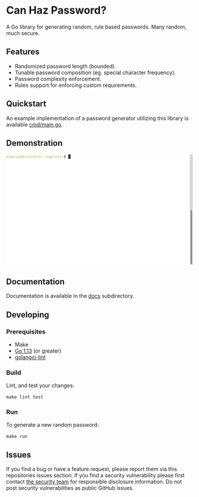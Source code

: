 # Can Haz Password?

A Go library for generating random, rule based passwords. Many random, much
secure.

## Features

* Randomized password length (bounded).
* Tunable password composition (eg. special character frequency).
* Password complexity enforcement.
* Rules support for enforcing custom requirements.

## Quickstart

An example implementation of a password generator utilizing this library is 
available [cmd/main.go](cmd/main.go).

## Demonstration

![can-haz-password demonstration](demo.gif)

## Documentation

Documentation is available in the [docs](docs) subdirectory.

## Developing

### Prerequisites

* Make
* [Go 1.13](https://golang.org/dl/) (or greater)
* [golangci-lint](https://golangci-lint.run)

### Build

Lint, and test your changes:

```console
make lint test
```

### Run

To generate a new random password:

```console
make run
```

## Issues

If you find a bug or have a feature request, please report them via this 
repositories issues section. If you find a security vulnerability please
first contact
[the security team](mailto:kciopensource@kloeco.emea.microsoftonline.com?subject=Can%20Haz%20Password%20Vulnerability%20Report)
for responsible disclosure information. Do not post security vulnerabilities as
public GitHub issues.
